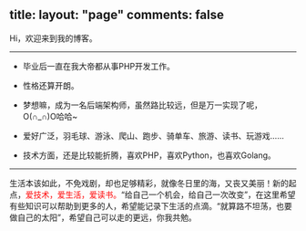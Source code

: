 title: 
layout: "page"
comments: false
---
<style>.article-footer {border-top: 0px solid #dfe1e2;}</style>


Hi，欢迎来到我的博客。

---

- 毕业后一直在我大帝都从事PHP开发工作。

- 性格还算开朗。

- 梦想嘛，成为一名后端架构师，虽然路比较远，但是万一实现了呢， O(∩_∩)O哈哈~

- 爱好广泛，羽毛球、游泳、爬山、跑步、骑单车、旅游、读书、玩游戏……

- 技术方面，还是比较能折腾，喜欢PHP，喜欢Python，也喜欢Golang。

---

生活本该如此，不免戏剧，却也足够精彩，就像冬日里的海，又丧又美丽！新的起点，<font color=red >爱技术，爱生活，爱读书。</font>“给自己一个机会，给自己一次改变”，在这里希望有些知识可以帮助到更多的人，希望能记录下生活的点滴。“就算路不坦荡，也要做自己的太阳”，希望自己可以走的更远，你我共勉。





